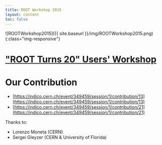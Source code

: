 ```yaml
---
title: ROOT Workshop 2015
layout: content
toc: false
---
```


![ROOTWorkshop2015]({{ site.baseurl }}/img/ROOTWorkshop2015.png){:class="img-responsive"}

# ["ROOT Turns 20" Users' Workshop](https://indico.cern.ch/event/349459/)


# Our Contribution
* [https://indico.cern.ch/event/349459/session/1/contribution/13](https://indico.cern.ch/event/349459/session/1/contribution/13)
* [https://indico.cern.ch/event/349459/session/1/contribution/21](https://indico.cern.ch/event/349459/session/1/contribution/21)

Thanks to:
* Lorenzo Moneta (CERN) 
* Sergei Gleyzer (CERN & University of Florida) 
